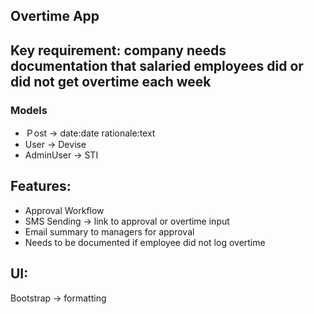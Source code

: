 ## Overtime App

## Key requirement: company needs documentation that salaried employees did or did not get overtime each week

### Models
- Ｐost -> date:date rationale:text
- User -> Devise
- AdminUser -> STI

## Features:
- Approval Workflow
- SMS Sending  -> link to approval or overtime input
- Email summary to managers for approval
- Needs to be documented if employee did not log overtime

## UI:
Bootstrap -> formatting
